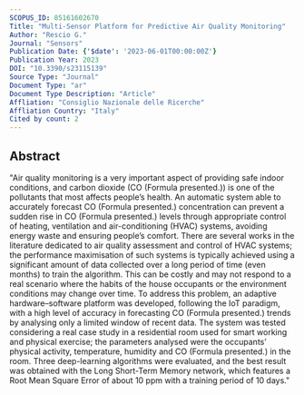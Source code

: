 ```yaml
---
SCOPUS_ID: 85161602670
Title: "Multi-Sensor Platform for Predictive Air Quality Monitoring"
Author: "Rescio G."
Journal: "Sensors"
Publication Date: {'$date': '2023-06-01T00:00:00Z'}
Publication Year: 2023
DOI: "10.3390/s23115139"
Source Type: "Journal"
Document Type: "ar"
Document Type Description: "Article"
Affliation: "Consiglio Nazionale delle Ricerche"
Affliation Country: "Italy"
Cited by count: 2
---
```


## Abstract
"Air quality monitoring is a very important aspect of providing safe indoor conditions, and carbon dioxide (CO (Formula presented.)) is one of the pollutants that most affects people’s health. An automatic system able to accurately forecast CO (Formula presented.) concentration can prevent a sudden rise in CO (Formula presented.) levels through appropriate control of heating, ventilation and air-conditioning (HVAC) systems, avoiding energy waste and ensuring people’s comfort. There are several works in the literature dedicated to air quality assessment and control of HVAC systems; the performance maximisation of such systems is typically achieved using a significant amount of data collected over a long period of time (even months) to train the algorithm. This can be costly and may not respond to a real scenario where the habits of the house occupants or the environment conditions may change over time. To address this problem, an adaptive hardware–software platform was developed, following the IoT paradigm, with a high level of accuracy in forecasting CO (Formula presented.) trends by analysing only a limited window of recent data. The system was tested considering a real case study in a residential room used for smart working and physical exercise; the parameters analysed were the occupants’ physical activity, temperature, humidity and CO (Formula presented.) in the room. Three deep-learning algorithms were evaluated, and the best result was obtained with the Long Short-Term Memory network, which features a Root Mean Square Error of about 10 ppm with a training period of 10 days."
